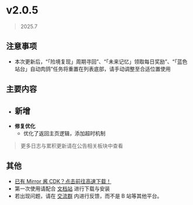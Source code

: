 # v2.0.5

> 2025.7

## 注意事项

- 本次更新后，“「险境复现」周期寻回”、“「未来记忆」领取每日奖励”、“「蓝色站台」自动肉鸽”任务将重置在列表底部，请手动调整至合适位置使用

## 主要内容

- **新增**
  - 
- **修复优化**
  - 优化了返回主页逻辑，添加超时机制

> 更多日志与累积更新请在公告相关板块中查看

## 其他

- [已有 Mirror 酱 CDK？点击前往高速下载！](https://mirrorchyan.com/zh/projects?rid=MNMA&source=mnma-github-release)
- 第一次使用请配合 [文档站](https://docs.codax.site/mnma/) 进行下载与安装
- 若出现问题，请在 [交流群](http://qm.qq.com/cgi-bin/qm/qr?_wv=1027&k=VMC132QhbMDLi5U62MlDRvtCMj9WOXRr&authKey=yJNKO4sQ%2BBFHpBCLSSEvVOAyz%2FPjknNSl70W3ugg2%2BpELnKmEiHamj1emJMWcLwQ&noverify=0&group_code=993245868) 内进行反馈，而不是 B 站等其他平台。
